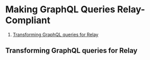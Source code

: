 # Making GraphQL Queries Relay-Compliant

1. [Transforming GraphQL queries for Relay](#transforming-graphql-queries-for-relay)

## Transforming GraphQL queries for Relay

